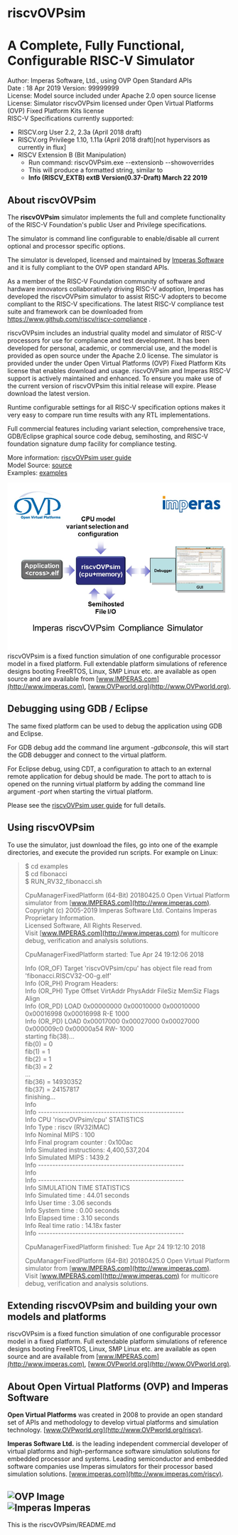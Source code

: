 riscvOVPsim
===
A Complete, Fully Functional, Configurable RISC-V Simulator
===

Author: Imperas Software, Ltd., using OVP Open Standard APIs  
Date   : 18 Apr 2019 
Version: 99999999  
License: Model source included under Apache 2.0 open source license  
License: Simulator riscvOVPsim licensed under Open Virtual Platforms (OVP) Fixed Platform Kits license  
RISC-V Specifications currently supported:
- RISCV.org User 2.2, 2.3a (April 2018 draft)  
- RISCV.org Privilege 1.10, 1.11a (April 2018 draft)[not hypervisors as currently in flux]
- RISCV Extension B (Bit Manipulation)
  - Run command: riscvOVPsim.exe --extensionb --showoverrides
  - This will produce a formatted string, similar to
  - **Info (RISCV_EXTB) extB Version(0.37-Draft) March 22 2019**
  
About riscvOVPsim
---
The **riscvOVPsim** simulator implements the full and complete functionality of the RISC-V Foundation's public User and Privilege specifications.  

The simulator is command line configurable to enable/disable all current optional and processor specific options. 

The simulator is developed, licensed and maintained by [Imperas Software](http://www.imperas.com/riscv) and it is fully compliant to the OVP open standard APIs. 

As a member of the RISC-V Foundation community of software and hardware innovators collaboratively driving RISC-V adoption, Imperas has developed the riscvOVPsim simulator to assist RISC-V adopters to become compliant to the RISC-V specifications. The latest RISC-V compliance test suite and framework can be downloaded from https://www.github.com/riscv/riscv-compliance . 

riscvOVPsim includes an industrial quality model and simulator of RISC-V processors for use for compliance and test development. It has been developed for personal, academic, or commercial use, and the model is provided as open source under the Apache 2.0 license. The simulator is provided under the under Open Virtual Platforms (OVP) Fixed Platform Kits license that enables download and usage. riscvOVPsim and Imperas RISC-V support is actively maintained and enhanced. To ensure you make use of the current version of riscvOVPsim this initial release will expire. Please download the latest version.

Runtime configurable settings for all RISC-V specification options makes it very easy to compare run time results with any RTL implementations.

Full commercial features including variant selection, comprehensive trace, GDB/Eclipse graphical source code debug, semihosting, and RISC-V foundation signature dump facility for compliance testing.

More information: [riscvOVPsim user guide](doc/riscvOVPsim_User_Guide.pdf)  
Model Source: [source](source)  
Examples: [examples](examples)  

![](riscvOVPsim.jpg)  
riscvOVPsim is a fixed function simulation of one configurable processor model in a fixed platform. Full extendable platform simulations of reference designs booting FreeRTOS, Linux, SMP Linux etc. are available as open source and are available from [www.IMPERAS.com](http://www.imperas.com), [www.OVPworld.org](http://www.OVPworld.org).  


Debugging using GDB / Eclipse
---
The same fixed platform can be used to debug the application using GDB and Eclipse.

For GDB debug add the command line argument _-gdbconsole_, this will start the GDB debugger and connect to the virtual platform.

For Eclipse debug, using CDT, a configuration to attach to an external remote application for debug should be made. The port to attach to is opened on the running virtual platform by adding the command line argument _-port <port number>_ when starting the virtual platform. 

Please see the [riscvOVPsim user guide](doc/riscvOVPsim_User_Guide.pdf) for full details.

Using riscvOVPsim
---
To use the simulator, just download the files, go into one of the example directories, and execute the provided run scripts.
For example on Linux:  

> $ cd examples  
> $ cd fibonacci  
> $ RUN_RV32_fibonacci.sh  
> 
> CpuManagerFixedPlatform (64-Bit) 20180425.0 Open Virtual Platform simulator from [www.IMPERAS.com](http://www.imperas.com).  
> Copyright (c) 2005-2019 Imperas Software Ltd.  Contains Imperas Proprietary Information.  
> Licensed Software, All Rights Reserved.  
> Visit [www.IMPERAS.com](http://www.imperas.com) for multicore debug, verification and analysis solutions.  
>   
> CpuManagerFixedPlatform started: Tue Apr 24 19:12:06 2018  
>   
> Info (OR_OF) Target 'riscvOVPsim/cpu' has object file read from 'fibonacci.RISCV32-O0-g.elf'  
> Info (OR_PH) Program Headers:  
> Info (OR_PH) Type           Offset     VirtAddr   PhysAddr   FileSiz    MemSiz     Flags Align  
> Info (OR_PD) LOAD           0x00000000 0x00010000 0x00010000 0x00016998 0x00016998 R-E   1000  
> Info (OR_PD) LOAD           0x00017000 0x00027000 0x00027000 0x000009c0 0x00000a54 RW-   1000  
> starting fib(38)...  
> fib(0) = 0  
> fib(1) = 1  
> fib(2) = 1  
> fib(3) = 2  
> ...  
> fib(36) = 14930352  
> fib(37) = 24157817  
> finishing...  
> Info   
> Info ---------------------------------------------------  
> Info CPU 'riscvOVPsim/cpu' STATISTICS  
> Info   Type                  : riscv (RV32IMAC)  
> Info   Nominal MIPS          : 100  
> Info   Final program counter : 0x100ac  
> Info   Simulated instructions: 4,400,537,204  
> Info   Simulated MIPS        : 1439.2  
> Info ---------------------------------------------------  
> Info   
> Info ---------------------------------------------------  
> Info SIMULATION TIME STATISTICS  
> Info   Simulated time        : 44.01 seconds  
> Info   User time             : 3.06 seconds  
> Info   System time           : 0.00 seconds  
> Info   Elapsed time          : 3.10 seconds  
> Info   Real time ratio       : 14.18x faster  
> Info ---------------------------------------------------  
>   
> CpuManagerFixedPlatform finished: Tue Apr 24 19:12:10 2018  
>   
> CpuManagerFixedPlatform (64-Bit) 20180425.0 Open Virtual Platform simulator from [www.IMPERAS.com](http://www.imperas.com).  
> Visit [www.IMPERAS.com](http://www.imperas.com) for multicore debug, verification and analysis solutions.  
  
Extending riscvOVPsim and building your own models and platforms
---
riscvOVPsim is a fixed function simulation of one configurable processor model in a fixed platform. Full extendable platform simulations of reference designs booting FreeRTOS, Linux, SMP Linux etc. are available as open source and are available from [www.IMPERAS.com](http://www.imperas.com), [www.OVPworld.org](http://www.OVPworld.org).  


About Open Virtual Platforms (OVP) and Imperas Software
---
**Open Virtual Platforms** was created in 2008 to provide an open standard set of APIs and methodology to develop virtual platforms and simulation technology. 
[www.OVPworld.org](http://www.OVPworld.org/riscv).

**Imperas Software Ltd.** is the leading independent commercial developer of virtual platforms and high-performance software simulation solutions for embedded processor and systems. Leading semiconductor and embedded software companies use Imperas simulators for their processor based simulation solutions.
[www.imperas.com](http://www.imperas.com/riscv).

![OVP Image ](http://www.imperas.com/sites/default/files/partner-logos/ovp_0.jpg)  
![Imperas Imperas](http://www.imperas.com/sites/all/themes/tophit/logo.png)  
---


This is the riscvOVPsim/README.md  

